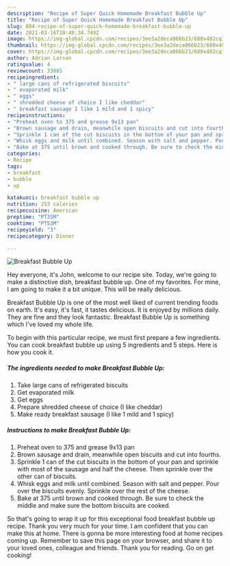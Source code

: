 ```yaml
---
description: "Recipe of Super Quick Homemade Breakfast Bubble Up"
title: "Recipe of Super Quick Homemade Breakfast Bubble Up"
slug: 884-recipe-of-super-quick-homemade-breakfast-bubble-up
date: 2021-03-16T10:48:34.749Z
image: https://img-global.cpcdn.com/recipes/3ee3a2deca066b23/680x482cq70/breakfast-bubble-up-recipe-main-photo.jpg
thumbnail: https://img-global.cpcdn.com/recipes/3ee3a2deca066b23/680x482cq70/breakfast-bubble-up-recipe-main-photo.jpg
cover: https://img-global.cpcdn.com/recipes/3ee3a2deca066b23/680x482cq70/breakfast-bubble-up-recipe-main-photo.jpg
author: Adrian Larson
ratingvalue: 4
reviewcount: 33885
recipeingredient:
- " large cans of refrigerated biscuits"
- " evaporated milk"
- " eggs"
- " shredded cheese of choice I like cheddar"
- " breakfast sausage I like 1 mild and 1 spicy"
recipeinstructions:
- "Preheat oven to 375 and grease 9x13 pan"
- "Brown sausage and drain, meanwhile open biscuits and cut into fourths."
- "Sprinkle 1 can of the cut biscuits in the bottom of your pan and sprinkle with most of the sausage and half the cheese. Then sprinkle over the other can of biscuits."
- "Whisk eggs and milk until combined. Season with salt and pepper. Pour over the biscuits evenly. Sprinkle over the rest of the cheese."
- "Bake at 375 until brown and cooked through. Be sure to check the middle and make sure the bottom biscuits are cooked."
categories:
- Recipe
tags:
- breakfast
- bubble
- up

katakunci: breakfast bubble up 
nutrition: 253 calories
recipecuisine: American
preptime: "PT35M"
cooktime: "PT53M"
recipeyield: "3"
recipecategory: Dinner

---
```



![Breakfast Bubble Up](https://img-global.cpcdn.com/recipes/3ee3a2deca066b23/680x482cq70/breakfast-bubble-up-recipe-main-photo.jpg)

Hey everyone, it's John, welcome to our recipe site. Today, we're going to make a distinctive dish, breakfast bubble up. One of my favorites. For mine, I am going to make it a bit unique. This will be really delicious.

Breakfast Bubble Up is one of the most well liked of current trending foods on earth. It's easy, it's fast, it tastes delicious. It is enjoyed by millions daily. They are fine and they look fantastic. Breakfast Bubble Up is something which I've loved my whole life.




To begin with this particular recipe, we must first prepare a few ingredients. You can cook breakfast bubble up using 5 ingredients and 5 steps. Here is how you cook it.

<!--inarticleads1-->

##### The ingredients needed to make Breakfast Bubble Up:

1. Take  large cans of refrigerated biscuits
1. Get  evaporated milk
1. Get  eggs
1. Prepare  shredded cheese of choice (I like cheddar)
1. Make ready  breakfast sausage (I like 1 mild and 1 spicy)




<!--inarticleads2-->

##### Instructions to make Breakfast Bubble Up:

1. Preheat oven to 375 and grease 9x13 pan
1. Brown sausage and drain, meanwhile open biscuits and cut into fourths.
1. Sprinkle 1 can of the cut biscuits in the bottom of your pan and sprinkle with most of the sausage and half the cheese. Then sprinkle over the other can of biscuits.
1. Whisk eggs and milk until combined. Season with salt and pepper. Pour over the biscuits evenly. Sprinkle over the rest of the cheese.
1. Bake at 375 until brown and cooked through. Be sure to check the middle and make sure the bottom biscuits are cooked.




So that's going to wrap it up for this exceptional food breakfast bubble up recipe. Thank you very much for your time. I am confident that you can make this at home. There is gonna be more interesting food at home recipes coming up. Remember to save this page on your browser, and share it to your loved ones, colleague and friends. Thank you for reading. Go on get cooking!
